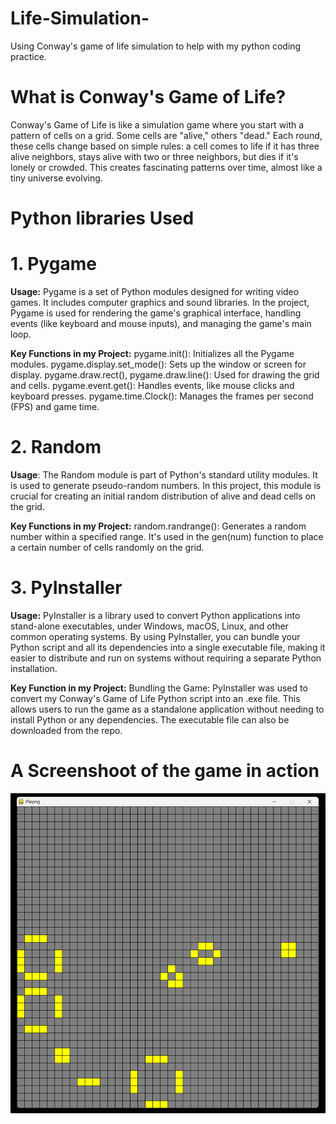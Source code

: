 # Life-Simulation-
Using Conway's game of life simulation to help with my python coding practice.


# What is Conway's Game of Life?

Conway's Game of Life is like a simulation game where you start with a pattern of cells on a grid. Some cells are "alive," others "dead." Each round, these cells change based on simple rules: a cell comes to life if it has three alive neighbors, stays alive with two or three neighbors, but dies if it's lonely or crowded. This creates fascinating patterns over time, almost like a tiny universe evolving. 

# Python libraries Used

# 1. Pygame
**Usage:** Pygame is a set of Python modules designed for writing video games. It includes computer graphics and sound libraries. In the project, Pygame is used for rendering the game's graphical interface, handling events (like keyboard and mouse inputs), and managing the game's main loop.

**Key Functions in my Project:**
pygame.init(): Initializes all the Pygame modules.
pygame.display.set_mode(): Sets up the window or screen for display.
pygame.draw.rect(), pygame.draw.line(): Used for drawing the grid and cells.
pygame.event.get(): Handles events, like mouse clicks and keyboard presses.
pygame.time.Clock(): Manages the frames per second (FPS) and game time.

# 2. Random
**Usage**: The Random module is part of Python's standard utility modules. It is used to generate pseudo-random numbers. In this project, this module is crucial for creating an initial random distribution of alive and dead cells on the grid.

**Key Functions in my Project:**
random.randrange(): Generates a random number within a specified range. It's used in the gen(num) function to place a certain number of cells randomly on the grid.

# 3. PyInstaller
**Usage:** PyInstaller is a library used to convert Python applications into stand-alone executables, under Windows, macOS, Linux, and other common operating systems. By using PyInstaller, you can bundle your Python script and all its dependencies into a single executable file, making it easier to distribute and run on systems without requiring a separate Python installation.

**Key Function in my Project:**
Bundling the Game: PyInstaller was used to convert my Conway's Game of Life Python script into an .exe file. This allows users to run the game as a standalone application without needing to install Python or any dependencies. The executable file can also be downloaded from the repo.


# A Screenshoot of the game in action 
![Conway's Game of Life Screenshot for my project ](Images/life.png)




